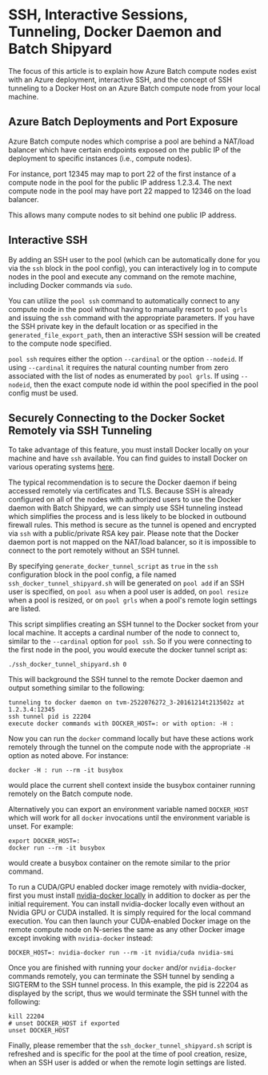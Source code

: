 # SSH, Interactive Sessions, Tunneling, Docker Daemon and Batch Shipyard
The focus of this article is to explain how Azure Batch compute nodes exist
with an Azure deployment, interactive SSH, and the concept of SSH tunneling
to a Docker Host on an Azure Batch compute node from your local machine.

## Azure Batch Deployments and Port Exposure
Azure Batch compute nodes which comprise a pool are behind a NAT/load balancer
which have certain endpoints exposed on the public IP of the deployment to
specific instances (i.e., compute nodes).

For instance, port 12345 may map to port 22 of the first instance of a
compute node in the pool for the public IP address 1.2.3.4. The next compute
node in the pool may have port 22 mapped to 12346 on the load balancer.

This allows many compute nodes to sit behind one public IP address.

## Interactive SSH
By adding an SSH user to the pool (which can be automatically done for you
via the `ssh` block in the pool config), you can interactively log in to
compute nodes in the pool and execute any command on the remote machine,
including Docker commands via `sudo`.

You can utilize the `pool ssh` command to automatically connect to any
compute node in the pool without having to manually resort to `pool grls`
and issuing the `ssh` command with the appropriate parameters. If you have
the SSH private key in the default location or as specified in the
`generated_file_export_path`, then an interactive SSH session will be
created to the compute node specified.

`pool ssh` requires either the option `--cardinal` or the option `--nodeid`.
If using `--cardinal` it requires the natural counting number from zero
associated with the list of nodes as enumerated by `pool grls`. If using
`--nodeid`, then the exact compute node id within the pool specified in
the pool config must be used.

## Securely Connecting to the Docker Socket Remotely via SSH Tunneling
To take advantage of this feature, you must install Docker locally on your
machine and have `ssh` available. You can find guides to install Docker
on various operating systems [here](https://docs.docker.com/engine/installation/).

The typical recommendation is to secure the Docker daemon if being
accessed remotely via certificates and TLS. Because SSH is already configured
on all of the nodes with authorized users to use the Docker daemon with
Batch Shipyard, we can simply use SSH tunneling instead which simplifies
the process and is less likely to be blocked in outbound firewall rules.
This method is secure as the tunnel is opened and encrypted via `ssh` with
a public/private RSA key pair. Please note that the Docker daemon port
is not mapped on the NAT/load balancer, so it is impossible to connect to
the port remotely without an SSH tunnel.

By specifying `generate_docker_tunnel_script` as `true` in the `ssh`
configuration block in the pool config, a file named
`ssh_docker_tunnel_shipyard.sh` will be generated on `pool add` if an
SSH user is specified, on `pool asu` when a pool user is added, on
`pool resize` when a pool is resized, or on `pool grls` when a pool's
remote login settings are listed.

This script simplifies creating an SSH tunnel to the Docker socket from
your local machine. It accepts a cardinal number of the node to connect
to, similar to the `--cardinal` option for `pool ssh`. So if you were
connecting to the first node in the pool, you would execute the docker
tunnel script as:

```shell
./ssh_docker_tunnel_shipyard.sh 0
```

This will background the SSH tunnel to the remote Docker daemon and output
something similar to the following:

```
tunneling to docker daemon on tvm-2522076272_3-20161214t213502z at 1.2.3.4:12345
ssh tunnel pid is 22204
execute docker commands with DOCKER_HOST=: or with option: -H :
```

Now you can run the `docker` command locally but have these actions
work remotely through the tunnel on the compute node with the appropriate
`-H` option as noted above. For instance:

```shell
docker -H : run --rm -it busybox
```

would place the current shell context inside the busybox container running
remotely on the Batch compute node.

Alternatively you can export an environment variable named `DOCKER_HOST`
which will work for all `docker` invocations until the environment variable
is unset. For example:

```shell
export DOCKER_HOST=:
docker run --rm -it busybox
```

would create a busybox container on the remote similar to the prior command.

To run a CUDA/GPU enabled docker image remotely with nvidia-docker, first you
must install
[nvidia-docker locally](https://github.com/NVIDIA/nvidia-docker/wiki/Installation)
in addition to docker as per the initial requirement. You can install
nvidia-docker locally even without an Nvidia GPU or CUDA installed. It is
simply required for the local command execution. You can then launch your
CUDA-enabled Docker image on the remote compute node on N-series the same
as any other Docker image except invoking with `nvidia-docker` instead:

```shell
DOCKER_HOST=: nvidia-docker run --rm -it nvidia/cuda nvidia-smi
```

Once you are finished with running your `docker` and/or `nvidia-docker`
commands remotely, you can terminate the SSH tunnel by sending a SIGTERM to
the SSH tunnel process. In this example, the pid is 22204 as displayed by
the script, thus we would terminate the SSH tunnel with the following:

```shell
kill 22204
# unset DOCKER_HOST if exported
unset DOCKER_HOST
```

Finally, please remember that the `ssh_docker_tunnel_shipyard.sh` script
is refreshed and is specific for the pool at the time of pool creation,
resize, when an SSH user is added or when the remote login settings are
listed.
